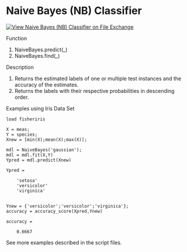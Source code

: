 # Naive Bayes (NB) Classifier

[![View Naive Bayes (NB) Classifier on File Exchange](https://www.mathworks.com/matlabcentral/images/matlab-file-exchange.svg)](https://www.mathworks.com/matlabcentral/fileexchange/76355-naive-bayes-nb-classifier)

Function 
1. NaiveBayes.predict(_)
2. NaiveBayes.find(_)

Description 
1. Returns the estimated labels of one or multiple test instances and the accuracy of the estimates.
2. Returns the labels with their respective probabilities in descending order.

Examples using Iris Data Set

    load fisheriris

    X = meas;
    Y = species;
    Xnew = [min(X);mean(X);max(X)];

    mdl = NaiveBayes('gaussian');
    mdl = mdl.fit(X,Y)
    Ypred = mdl.predict(Xnew)
    
    Ypred =
    
        'setosa'
        'versicolor'
        'virginica'
        
        
    Ynew = {'versicolor';'versicolor';'virginica'};
    accuracy = accuracy_score(Xpred,Ynew)
    
    accuracy =
    
        0.6667

See more examples described in the script files.

